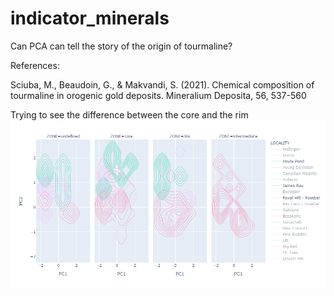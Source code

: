 # indicator_minerals

Can PCA can tell the story of the origin of tourmaline?

References: 

Sciuba, M., Beaudoin, G., & Makvandi, S. (2021). Chemical composition of tourmaline in orogenic gold deposits. Mineralium Deposita, 56, 537-560

Trying to see the difference between the core and the rim
![Is there a difference between the core and the rim?](https://github.com/DinaKlim/indicator_minerals/blob/main/core_and_rim.png)
